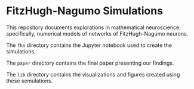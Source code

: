 # FitzHugh-Nagumo Simulations

This repository documents explorations in mathematical neuroscience:
specifically, numerical models of networks of FitzHugh-Nagumo neurons.

The `fhn` directory contains the Jupyter notebook used to create the
simulations.

The `paper` directory contains the final paper presenting our findings.

The `lib` directory contains the visualizations and figures created using these
semulations.
